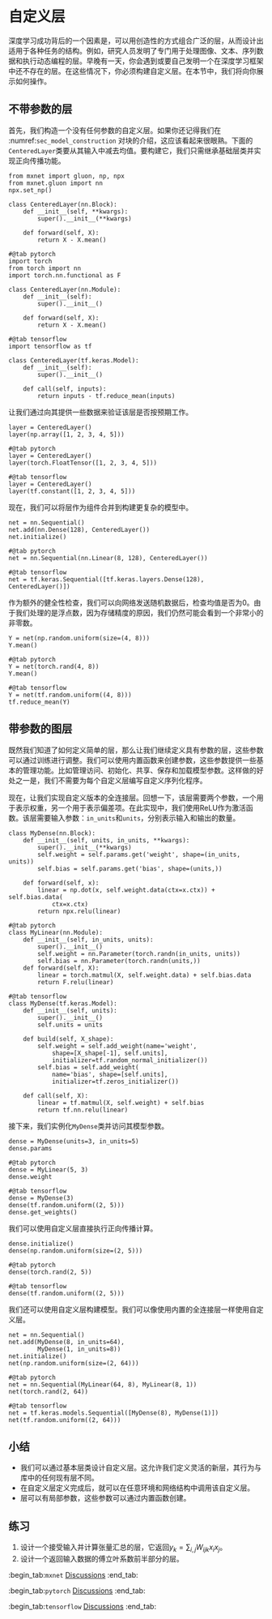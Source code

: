 # 自定义层

深度学习成功背后的一个因素是，可以用创造性的方式组合广泛的层，从而设计出适用于各种任务的结构。例如，研究人员发明了专门用于处理图像、文本、序列数据和执行动态编程的层。早晚有一天，你会遇到或要自己发明一个在深度学习框架中还不存在的层。在这些情况下，你必须构建自定义层。在本节中，我们将向你展示如何操作。

## 不带参数的层

首先，我们构造一个没有任何参数的自定义层。如果你还记得我们在 :numref:`sec_model_construction` 对块的介绍，这应该看起来很眼熟。下面的`CenteredLayer`类要从其输入中减去均值。要构建它，我们只需继承基础层类并实现正向传播功能。

```{.python .input}
from mxnet import gluon, np, npx
from mxnet.gluon import nn
npx.set_np()

class CenteredLayer(nn.Block):
    def __init__(self, **kwargs):
        super().__init__(**kwargs)

    def forward(self, X):
        return X - X.mean()
```

```{.python .input}
#@tab pytorch
import torch
from torch import nn
import torch.nn.functional as F

class CenteredLayer(nn.Module):
    def __init__(self):
        super().__init__()

    def forward(self, X):
        return X - X.mean()
```

```{.python .input}
#@tab tensorflow
import tensorflow as tf

class CenteredLayer(tf.keras.Model):
    def __init__(self):
        super().__init__()

    def call(self, inputs):
        return inputs - tf.reduce_mean(inputs)
```

让我们通过向其提供一些数据来验证该层是否按预期工作。

```{.python .input}
layer = CenteredLayer()
layer(np.array([1, 2, 3, 4, 5]))
```

```{.python .input}
#@tab pytorch
layer = CenteredLayer()
layer(torch.FloatTensor([1, 2, 3, 4, 5]))
```

```{.python .input}
#@tab tensorflow
layer = CenteredLayer()
layer(tf.constant([1, 2, 3, 4, 5]))
```

现在，我们可以将层作为组件合并到构建更复杂的模型中。

```{.python .input}
net = nn.Sequential()
net.add(nn.Dense(128), CenteredLayer())
net.initialize()
```

```{.python .input}
#@tab pytorch
net = nn.Sequential(nn.Linear(8, 128), CenteredLayer())
```

```{.python .input}
#@tab tensorflow
net = tf.keras.Sequential([tf.keras.layers.Dense(128), CenteredLayer()])
```

作为额外的健全性检查，我们可以向网络发送随机数据后，检查均值是否为0。由于我们处理的是浮点数，因为存储精度的原因，我们仍然可能会看到一个非常小的非零数。

```{.python .input}
Y = net(np.random.uniform(size=(4, 8)))
Y.mean()
```

```{.python .input}
#@tab pytorch
Y = net(torch.rand(4, 8))
Y.mean()
```

```{.python .input}
#@tab tensorflow
Y = net(tf.random.uniform((4, 8)))
tf.reduce_mean(Y)
```

## 带参数的图层

既然我们知道了如何定义简单的层，那么让我们继续定义具有参数的层，这些参数可以通过训练进行调整。我们可以使用内置函数来创建参数，这些参数提供一些基本的管理功能。比如管理访问、初始化、共享、保存和加载模型参数。这样做的好处之一是，我们不需要为每个自定义层编写自定义序列化程序。

现在，让我们实现自定义版本的全连接层。回想一下，该层需要两个参数，一个用于表示权重，另一个用于表示偏差项。在此实现中，我们使用ReLU作为激活函数。该层需要输入参数：`in_units`和`units`，分别表示输入和输出的数量。

```{.python .input}
class MyDense(nn.Block):
    def __init__(self, units, in_units, **kwargs):
        super().__init__(**kwargs)
        self.weight = self.params.get('weight', shape=(in_units, units))
        self.bias = self.params.get('bias', shape=(units,))

    def forward(self, x):
        linear = np.dot(x, self.weight.data(ctx=x.ctx)) + self.bias.data(
            ctx=x.ctx)
        return npx.relu(linear)
```

```{.python .input}
#@tab pytorch
class MyLinear(nn.Module):
    def __init__(self, in_units, units):
        super().__init__()
        self.weight = nn.Parameter(torch.randn(in_units, units))
        self.bias = nn.Parameter(torch.randn(units,))
    def forward(self, X):
        linear = torch.matmul(X, self.weight.data) + self.bias.data
        return F.relu(linear)
```

```{.python .input}
#@tab tensorflow
class MyDense(tf.keras.Model):
    def __init__(self, units):
        super().__init__()
        self.units = units

    def build(self, X_shape):
        self.weight = self.add_weight(name='weight',
            shape=[X_shape[-1], self.units],
            initializer=tf.random_normal_initializer())
        self.bias = self.add_weight(
            name='bias', shape=[self.units],
            initializer=tf.zeros_initializer())

    def call(self, X):
        linear = tf.matmul(X, self.weight) + self.bias
        return tf.nn.relu(linear)
```

接下来，我们实例化`MyDense`类并访问其模型参数。

```{.python .input}
dense = MyDense(units=3, in_units=5)
dense.params
```

```{.python .input}
#@tab pytorch
dense = MyLinear(5, 3)
dense.weight
```

```{.python .input}
#@tab tensorflow
dense = MyDense(3)
dense(tf.random.uniform((2, 5)))
dense.get_weights()
```

我们可以使用自定义层直接执行正向传播计算。

```{.python .input}
dense.initialize()
dense(np.random.uniform(size=(2, 5)))
```

```{.python .input}
#@tab pytorch
dense(torch.rand(2, 5))
```

```{.python .input}
#@tab tensorflow
dense(tf.random.uniform((2, 5)))
```

我们还可以使用自定义层构建模型。我们可以像使用内置的全连接层一样使用自定义层。

```{.python .input}
net = nn.Sequential()
net.add(MyDense(8, in_units=64),
        MyDense(1, in_units=8))
net.initialize()
net(np.random.uniform(size=(2, 64)))
```

```{.python .input}
#@tab pytorch
net = nn.Sequential(MyLinear(64, 8), MyLinear(8, 1))
net(torch.rand(2, 64))
```

```{.python .input}
#@tab tensorflow
net = tf.keras.models.Sequential([MyDense(8), MyDense(1)])
net(tf.random.uniform((2, 64)))
```

## 小结

* 我们可以通过基本层类设计自定义层。这允许我们定义灵活的新层，其行为与库中的任何现有层不同。
* 在自定义层定义完成后，就可以在任意环境和网络结构中调用该自定义层。
* 层可以有局部参数，这些参数可以通过内置函数创建。

## 练习

1. 设计一个接受输入并计算张量汇总的层，它返回$y_k = \sum_{i, j} W_{ijk} x_i x_j$。
1. 设计一个返回输入数据的傅立叶系数前半部分的层。

:begin_tab:`mxnet`
[Discussions](https://discuss.d2l.ai/t/topic/1837)
:end_tab:

:begin_tab:`pytorch`
[Discussions](https://discuss.d2l.ai/t/topic/1835)
:end_tab:

:begin_tab:`tensorflow`
[Discussions](https://discuss.d2l.ai/t/topic/1836)
:end_tab:
